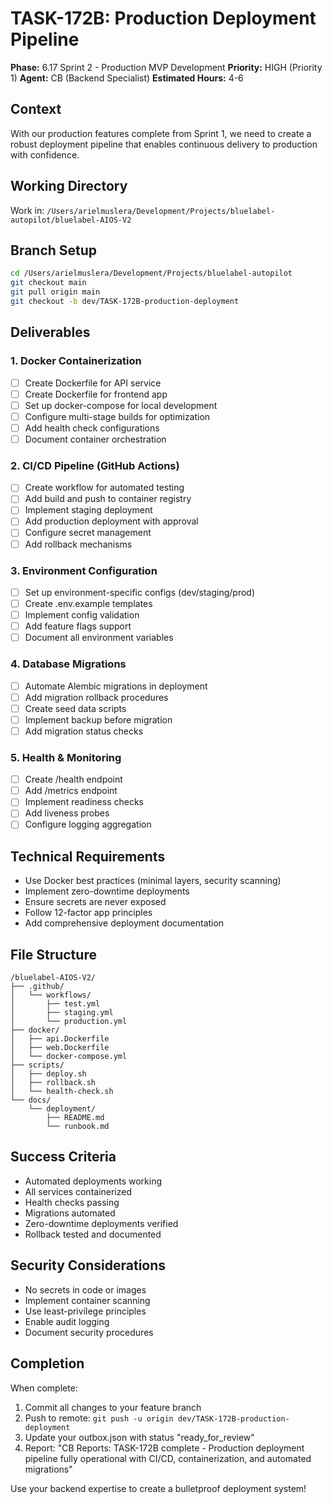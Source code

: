 # TASK-172B: Production Deployment Pipeline

**Phase:** 6.17 Sprint 2 - Production MVP Development
**Priority:** HIGH (Priority 1)
**Agent:** CB (Backend Specialist)
**Estimated Hours:** 4-6

## Context
With our production features complete from Sprint 1, we need to create a robust deployment pipeline that enables continuous delivery to production with confidence.

## Working Directory
Work in: `/Users/arielmuslera/Development/Projects/bluelabel-autopilot/bluelabel-AIOS-V2`

## Branch Setup
```bash
cd /Users/arielmuslera/Development/Projects/bluelabel-autopilot
git checkout main
git pull origin main
git checkout -b dev/TASK-172B-production-deployment
```

## Deliverables

### 1. Docker Containerization
- [ ] Create Dockerfile for API service
- [ ] Create Dockerfile for frontend app
- [ ] Set up docker-compose for local development
- [ ] Configure multi-stage builds for optimization
- [ ] Add health check configurations
- [ ] Document container orchestration

### 2. CI/CD Pipeline (GitHub Actions)
- [ ] Create workflow for automated testing
- [ ] Add build and push to container registry
- [ ] Implement staging deployment
- [ ] Add production deployment with approval
- [ ] Configure secret management
- [ ] Add rollback mechanisms

### 3. Environment Configuration
- [ ] Set up environment-specific configs (dev/staging/prod)
- [ ] Create .env.example templates
- [ ] Implement config validation
- [ ] Add feature flags support
- [ ] Document all environment variables

### 4. Database Migrations
- [ ] Automate Alembic migrations in deployment
- [ ] Add migration rollback procedures
- [ ] Create seed data scripts
- [ ] Implement backup before migration
- [ ] Add migration status checks

### 5. Health & Monitoring
- [ ] Create /health endpoint
- [ ] Add /metrics endpoint
- [ ] Implement readiness checks
- [ ] Add liveness probes
- [ ] Configure logging aggregation

## Technical Requirements
- Use Docker best practices (minimal layers, security scanning)
- Implement zero-downtime deployments
- Ensure secrets are never exposed
- Follow 12-factor app principles
- Add comprehensive deployment documentation

## File Structure
```
/bluelabel-AIOS-V2/
├── .github/
│   └── workflows/
│       ├── test.yml
│       ├── staging.yml
│       └── production.yml
├── docker/
│   ├── api.Dockerfile
│   ├── web.Dockerfile
│   └── docker-compose.yml
├── scripts/
│   ├── deploy.sh
│   ├── rollback.sh
│   └── health-check.sh
└── docs/
    └── deployment/
        ├── README.md
        └── runbook.md
```

## Success Criteria
- Automated deployments working
- All services containerized
- Health checks passing
- Migrations automated
- Zero-downtime deployments verified
- Rollback tested and documented

## Security Considerations
- No secrets in code or images
- Implement container scanning
- Use least-privilege principles
- Enable audit logging
- Document security procedures

## Completion
When complete:
1. Commit all changes to your feature branch
2. Push to remote: `git push -u origin dev/TASK-172B-production-deployment`
3. Update your outbox.json with status "ready_for_review"
4. Report: "CB Reports: TASK-172B complete - Production deployment pipeline fully operational with CI/CD, containerization, and automated migrations"

Use your backend expertise to create a bulletproof deployment system!
